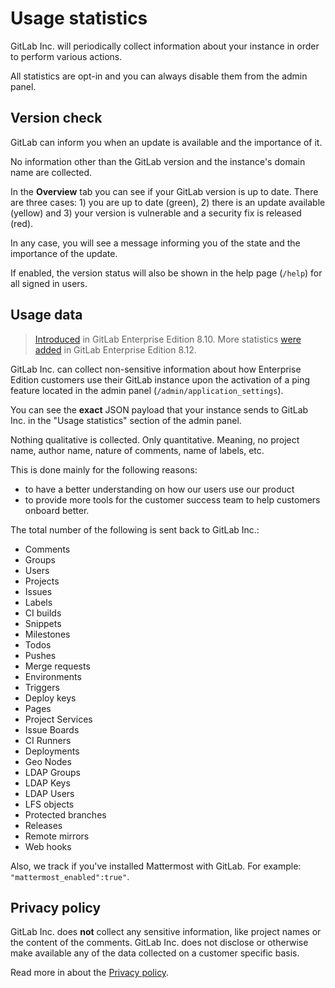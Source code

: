 # Usage statistics

GitLab Inc. will periodically collect information about your instance in order
to perform various actions.

All statistics are opt-in and you can always disable them from the admin panel.

## Version check

GitLab can inform you when an update is available and the importance of it.

No information other than the GitLab version and the instance's domain name
are collected.

In the **Overview** tab you can see if your GitLab version is up to date. There
are three cases: 1) you are up to date (green), 2) there is an update available
(yellow) and 3) your version is vulnerable and a security fix is released (red).

In any case, you will see a message informing you of the state and the
importance of the update.

If enabled, the version status will also be shown in the help page (`/help`)
for all signed in users.

## Usage data

> [Introduced][ee-557] in GitLab Enterprise Edition 8.10. More statistics
[were added][ee-735] in GitLab Enterprise Edition 8.12.

GitLab Inc. can collect non-sensitive information about how Enterprise Edition
customers use their GitLab instance upon the activation of a ping feature
located in the admin panel (`/admin/application_settings`).

You can see the **exact** JSON payload that your instance sends to GitLab Inc.
in the "Usage statistics" section of the admin panel.

Nothing qualitative is collected. Only quantitative. Meaning, no project name,
author name, nature of comments, name of labels, etc.

This is done mainly for the following reasons:

- to have a better understanding on how our users use our product
- to provide more tools for the customer success team to help customers onboard
  better.

The total number of the following is sent back to GitLab Inc.:

- Comments
- Groups
- Users
- Projects
- Issues
- Labels
- CI builds
- Snippets
- Milestones
- Todos
- Pushes
- Merge requests
- Environments
- Triggers
- Deploy keys
- Pages
- Project Services
- Issue Boards
- CI Runners
- Deployments
- Geo Nodes
- LDAP Groups
- LDAP Keys
- LDAP Users
- LFS objects
- Protected branches
- Releases
- Remote mirrors
- Web hooks

Also, we track if you've installed Mattermost with GitLab. 
For example: `"mattermost_enabled":true"`.

## Privacy policy

GitLab Inc. does **not** collect any sensitive information, like project names
or the content of the comments. GitLab Inc. does not disclose or otherwise make
available any of the data collected on a customer specific basis.

Read more in about the [Privacy policy](https://about.gitlab.com/privacy).

[ee-557]: https://gitlab.com/gitlab-org/gitlab-ee/merge_requests/557
[ee-735]: https://gitlab.com/gitlab-org/gitlab-ee/merge_requests/735
